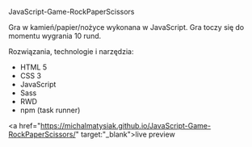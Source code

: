 JavaScript-Game-RockPaperScissors

Gra w kamień/papier/nożyce wykonana w JavaScript. Gra toczy się do momentu wygrania 10 rund.

Rozwiązania, technologie i narzędzia:

  *  HTML 5
  * CSS 3
  * JavaScript
  * Sass
  * RWD
  * npm (task runner)
  
  <a href="https://michalmatysiak.github.io/JavaScript-Game-RockPaperScissors/" target:"_blank">live preview</a>
